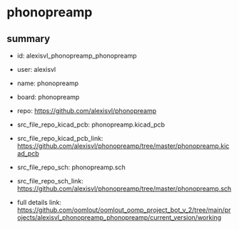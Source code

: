 # phonopreamp
 
## summary 
* id: alexisvl_phonopreamp_phonopreamp
* user: alexisvl
* name: phonopreamp
* board: phonopreamp
* repo: https://github.com/alexisvl/phonopreamp
* src_file_repo_kicad_pcb: phonopreamp.kicad_pcb
* src_file_repo_kicad_pcb_link: https://github.com/alexisvl/phonopreamp/tree/master/phonopreamp.kicad_pcb


* src_file_repo_sch: phonopreamp.sch
* src_file_repo_sch_link: https://github.com/alexisvl/phonopreamp/tree/master/phonopreamp.sch
* full details link: https://github.com/oomlout/oomlout_oomp_project_bot_v_2/tree/main/projects/alexisvl_phonopreamp_phonopreamp/current_version/working  






